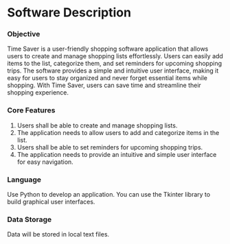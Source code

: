 # Software Description

### Objective

Time Saver is a user-friendly shopping software application that allows users to create and manage shopping lists effortlessly. Users can easily add items to the list, categorize them, and set reminders for upcoming shopping trips. The software provides a simple and intuitive user interface, making it easy for users to stay organized and never forget essential items while shopping. With Time Saver, users can save time and streamline their shopping experience.

### Core Features

1. Users shall be able to create and manage shopping lists.  
2. The application needs to allow users to add and categorize items in the list.  
3. Users shall be able to set reminders for upcoming shopping trips.  
4. The application needs to provide an intuitive and simple user interface for easy navigation.  

### Language

Use Python to develop an application. You can use the Tkinter library to build graphical user interfaces.

### Data Storage

Data will be stored in local text files.